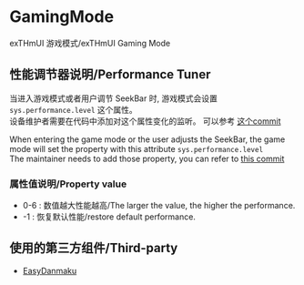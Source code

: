 # GamingMode

exTHmUI 游戏模式/exTHmUI Gaming Mode

## 性能调节器说明/Performance Tuner
当进入游戏模式或者用户调节 SeekBar 时, 游戏模式会设置 `sys.performance.level` 这个属性。\
设备维护者需要在代码中添加对这个属性变化的监听。
可以参考 [这个commit](https://github.com/exthmui-devices/android_device_xiaomi_raphael/commit/78ecd4bde0ee80e35cbfa21262e3399b59d44899)

When entering the game mode or the user adjusts the SeekBar, the game mode will set the property with this attribute `sys.performance.level` \
The maintainer needs to add those property, 
you can refer to [this commit](https://github.com/gmw-project/device_xiaomi_sm8250-common/commit/41e9309e2d81094cc0716a44fe8146859e59360e)

### 属性值说明/Property value 
- 0-6 : 数值越大性能越高/The larger the value, the higher the performance.
-  -1 : 恢复默认性能/restore default performance.

## 使用的第三方组件/Third-party
- [EasyDanmaku](https://github.com/LittleFogCat/EasyDanmaku)
